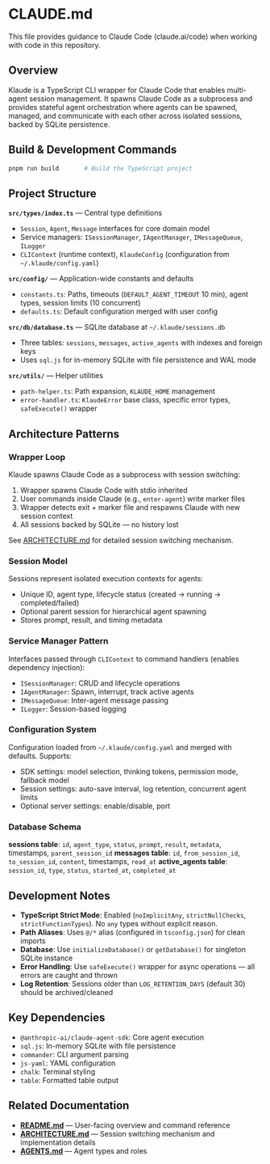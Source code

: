 # CLAUDE.md

This file provides guidance to Claude Code (claude.ai/code) when working with code in this repository.

## Overview

Klaude is a TypeScript CLI wrapper for Claude Code that enables multi-agent session management. It spawns Claude Code as a subprocess and provides stateful agent orchestration where agents can be spawned, managed, and communicate with each other across isolated sessions, backed by SQLite persistence.

## Build & Development Commands

```bash
pnpm run build       # Build the TypeScript project
```

## Project Structure

**`src/types/index.ts`** — Central type definitions
- `Session`, `Agent`, `Message` interfaces for core domain model
- Service managers: `ISessionManager`, `IAgentManager`, `IMessageQueue`, `ILogger`
- `CLIContext` (runtime context), `KlaudeConfig` (configuration from `~/.klaude/config.yaml`)

**`src/config/`** — Application-wide constants and defaults
- `constants.ts`: Paths, timeouts (`DEFAULT_AGENT_TIMEOUT` 10 min), agent types, session limits (10 concurrent)
- `defaults.ts`: Default configuration merged with user config

**`src/db/database.ts`** — SQLite database at `~/.klaude/sessions.db`
- Three tables: `sessions`, `messages`, `active_agents` with indexes and foreign keys
- Uses `sql.js` for in-memory SQLite with file persistence and WAL mode

**`src/utils/`** — Helper utilities
- `path-helper.ts`: Path expansion, `KLAUDE_HOME` management
- `error-handler.ts`: `KlaudeError` base class, specific error types, `safeExecute()` wrapper

## Architecture Patterns

### Wrapper Loop

Klaude spawns Claude Code as a subprocess with session switching:
1. Wrapper spawns Claude Code with stdio inherited
2. User commands inside Claude (e.g., `enter-agent`) write marker files
3. Wrapper detects exit + marker file and respawns Claude with new session context
4. All sessions backed by SQLite — no history lost

See [ARCHITECTURE.md](./ARCHITECTURE.md) for detailed session switching mechanism.

### Session Model

Sessions represent isolated execution contexts for agents:
- Unique ID, agent type, lifecycle status (created → running → completed/failed)
- Optional parent session for hierarchical agent spawning
- Stores prompt, result, and timing metadata

### Service Manager Pattern

Interfaces passed through `CLIContext` to command handlers (enables dependency injection):
- `ISessionManager`: CRUD and lifecycle operations
- `IAgentManager`: Spawn, interrupt, track active agents
- `IMessageQueue`: Inter-agent message passing
- `ILogger`: Session-based logging

### Configuration System

Configuration loaded from `~/.klaude/config.yaml` and merged with defaults. Supports:
- SDK settings: model selection, thinking tokens, permission mode, fallback model
- Session settings: auto-save interval, log retention, concurrent agent limits
- Optional server settings: enable/disable, port

### Database Schema

**sessions table**: `id`, `agent_type`, `status`, `prompt`, `result`, `metadata`, timestamps, `parent_session_id`
**messages table**: `id`, `from_session_id`, `to_session_id`, `content`, timestamps, `read_at`
**active_agents table**: `session_id`, `type`, `status`, `started_at`, `completed_at`

## Development Notes

- **TypeScript Strict Mode**: Enabled (`noImplicitAny`, `strictNullChecks`, `strictFunctionTypes`). No `any` types without explicit reason.
- **Path Aliases**: Uses `@/*` alias (configured in `tsconfig.json`) for clean imports
- **Database**: Use `initializeDatabase()` or `getDatabase()` for singleton SQLite instance
- **Error Handling**: Use `safeExecute()` wrapper for async operations — all errors are caught and thrown
- **Log Retention**: Sessions older than `LOG_RETENTION_DAYS` (default 30) should be archived/cleaned

## Key Dependencies

- `@anthropic-ai/claude-agent-sdk`: Core agent execution
- `sql.js`: In-memory SQLite with file persistence
- `commander`: CLI argument parsing
- `js-yaml`: YAML configuration
- `chalk`: Terminal styling
- `table`: Formatted table output

## Related Documentation

- **[README.md](./README.md)** — User-facing overview and command reference
- **[ARCHITECTURE.md](./ARCHITECTURE.md)** — Session switching mechanism and implementation details
- **[AGENTS.md](./AGENTS.md)** — Agent types and roles
